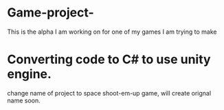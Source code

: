 # Game-project-
This is the alpha I am working on for one of my games I am trying to make
# Converting code to C# to use unity engine. 
change name of project to space shoot-em-up game, will create orignal name soon.
